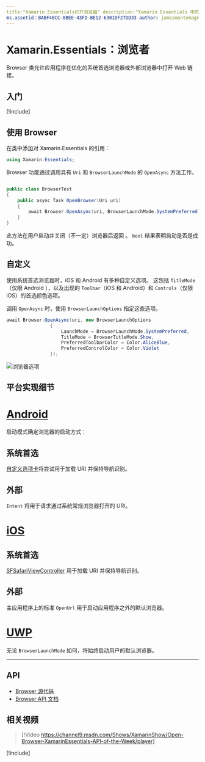 ```yaml
---
title:"Xamarin.Essentials打开浏览器" description:"Xamarin.Essentials 中的 Browser 类允许应用程序在优化的系统首选浏览器或外部浏览器中打开 Web 链接。"
ms.assetid：BABF40CC-8BEE-43FD-BE12-6301DF27DD33 author: jamesmontemagno ms.author: jamont ms.date:2019 年 4 月 2 日 ms.custom: video no-loc: [Xamarin.Forms, Xamarin.Essentials]
---
```


# <a name="xamarinessentials-browser"></a>Xamarin.Essentials：浏览者

Browser 类允许应用程序在优化的系统首选浏览器或外部浏览器中打开 Web 链接。

## <a name="get-started"></a>入门

[!include[](~/essentials/includes/get-started.md)]

## <a name="using-browser"></a>使用 Browser

在类中添加对 Xamarin.Essentials 的引用：

```csharp
using Xamarin.Essentials;
```

Browser 功能通过调用具有 `Uri` 和 `BrowserLaunchMode` 的 `OpenAsync` 方法工作。

```csharp

public class BrowserTest
{
    public async Task OpenBrowser(Uri uri)
    {
        await Browser.OpenAsync(uri, BrowserLaunchMode.SystemPreferred);
    }
}
```

此方法在用户启动并关闭（不一定）浏览器后返回 。  `bool` 结果表明启动是否是成功。

## <a name="customization"></a>自定义

使用系统首选浏览器时，iOS 和 Android 有多种自定义选项。 这包括 `TitleMode`（仅限 Android ），以及出现的 `Toolbar`（iOS 和 Android）和 `Controls`（仅限 iOS）的首选颜色选项。

调用 `OpenAsync` 时，使用 `BrowserLaunchOptions` 指定这些选项。

```csharp
await Browser.OpenAsync(uri, new BrowserLaunchOptions
                {
                    LaunchMode = BrowserLaunchMode.SystemPreferred,
                    TitleMode = BrowserTitleMode.Show,
                    PreferredToolbarColor = Color.AliceBlue,
                    PreferredControlColor = Color.Violet
                });
```

![浏览器选项](images/browser-options.png)

## <a name="platform-implementation-specifics"></a>平台实现细节

# <a name="android"></a>[Android](#tab/android)

启动模式确定浏览器的启动方式：

## <a name="system-preferred"></a>系统首选

[自定义选项卡](https://developer.chrome.com/multidevice/android/customtabs)将尝试用于加载 URI 并保持导航识别。

## <a name="external"></a>外部

`Intent` 将用于请求通过系统常规浏览器打开的 URI。

# <a name="ios"></a>[iOS](#tab/ios)

## <a name="system-preferred"></a>系统首选

[SFSafariViewController](xref:SafariServices.SFSafariViewController) 用于加载 URI 并保持导航识别。

## <a name="external"></a>外部

主应用程序上的标准 `OpenUrl` 用于启动应用程序之外的默认浏览器。

# <a name="uwp"></a>[UWP](#tab/uwp)

无论 `BrowserLaunchMode` 如何，将始终启动用户的默认浏览器。

--------------

## <a name="api"></a>API

- [Browser 源代码](https://github.com/xamarin/Essentials/tree/master/Xamarin.Essentials/Browser)
- [Browser API 文档](xref:Xamarin.Essentials.Browser)

## <a name="related-video"></a>相关视频

> [!Video https://channel9.msdn.com/Shows/XamarinShow/Open-Browser-XamarinEssentials-API-of-the-Week/player]

[!include[](~/essentials/includes/xamarin-show-essentials.md)]
